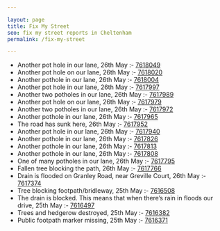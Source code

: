 ```yaml
---

layout: page
title: Fix My Street
seo: fix my street reports in Cheltenham
permalink: /fix-my-street

---
```


<!-- fix_marker starts -->

- Another pot hole in our lane, 26th May :- [7618049](https://www.fixmystreet.com/report/7618049)
- Another pot hole on our lane, 26th May :- [7618020](https://www.fixmystreet.com/report/7618020)
- Another pothole in our lane, 26th May :- [7618004](https://www.fixmystreet.com/report/7618004)
- Another pot hole in our lane, 26th May :- [7617997](https://www.fixmystreet.com/report/7617997)
- Another two potholes in our lane, 26th May :- [7617989](https://www.fixmystreet.com/report/7617989)
- Another pot hole on our lane, 26th May :- [7617979](https://www.fixmystreet.com/report/7617979)
- Another two potholes in our lane, 26th May :- [7617972](https://www.fixmystreet.com/report/7617972)
- Another pothole in our lane, 26th May :- [7617965](https://www.fixmystreet.com/report/7617965)
- The road has sunk here, 26th May :- [7617952](https://www.fixmystreet.com/report/7617952)
- Another pot hole in our lane, 26th May :- [7617940](https://www.fixmystreet.com/report/7617940)
- Another pothole in our lane, 26th May :- [7617826](https://www.fixmystreet.com/report/7617826)
- Another pothole in our lane, 26th May :- [7617813](https://www.fixmystreet.com/report/7617813)
- Another pothole in our lane, 26th May :- [7617808](https://www.fixmystreet.com/report/7617808)
- One of many potholes in our lane, 26th May :- [7617795](https://www.fixmystreet.com/report/7617795)
- Fallen tree blocking the path, 26th May :- [7617766](https://www.fixmystreet.com/report/7617766)
- Drain is flooded on Granley Road, near Greville Court, 26th May :- [7617374](https://www.fixmystreet.com/report/7617374)
- Tree blocking footpath/bridleway, 25th May :- [7616508](https://www.fixmystreet.com/report/7616508)
- The drain is blocked. This means that when there’s rain in floods our drive, 25th May :- [7616497](https://www.fixmystreet.com/report/7616497)
- Trees and hedgerow destroyed, 25th May :- [7616382](https://www.fixmystreet.com/report/7616382)
- Public footpath marker missing, 25th May :- [7616371](https://www.fixmystreet.com/report/7616371)

<!-- fix_marker ends -->